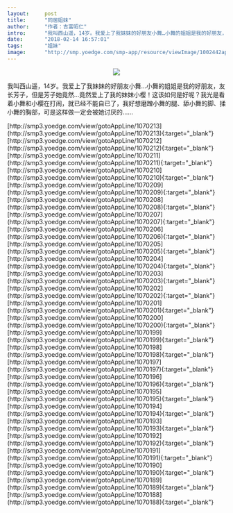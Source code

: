 ```yaml
---
layout:     post
title:      "同居姐妹"
author:     "作者：吉富昭仁"
intro:      "我叫西山遥，14岁。我爱上了我妹妹的好朋友小舞…小舞的姐姐是我的好朋友，友长芳子，但是芳子她竟然…竟然爱上了我的妹妹小樱！这该如何是好呢？我光是看着小舞和小樱在打闹，就已经不能自已了，我好想磨蹭小舞的腿、舔小舞的脚、揉小舞的胸部，可是这样做一定会被她讨厌的……"
date:       "2018-02-14 16:57:01"
tags:       "姐妹"
image:      "http://smp.yoedge.com/smp-app/resource/viewImage/1002442appline.png"
---
```

<div style="text-align: center">
<p><img src="http://smp.yoedge.com/smp-app/resource/viewImage/1002442appline.png"/></p>
</div>
<p class="post-meta">
<span>我叫西山遥，14岁。我爱上了我妹妹的好朋友小舞…小舞的姐姐是我的好朋友，友长芳子，但是芳子她竟然…竟然爱上了我的妹妹小樱！这该如何是好呢？我光是看着小舞和小樱在打闹，就已经不能自已了，我好想磨蹭小舞的腿、舔小舞的脚、揉小舞的胸部，可是这样做一定会被她讨厌的……</span>
</p>
[http://smp3.yoedge.com/view/gotoAppLine/1070213](http://smp3.yoedge.com/view/gotoAppLine/1070213){:target="_blank"}
[http://smp3.yoedge.com/view/gotoAppLine/1070212](http://smp3.yoedge.com/view/gotoAppLine/1070212){:target="_blank"}
[http://smp3.yoedge.com/view/gotoAppLine/1070211](http://smp3.yoedge.com/view/gotoAppLine/1070211){:target="_blank"}
[http://smp3.yoedge.com/view/gotoAppLine/1070210](http://smp3.yoedge.com/view/gotoAppLine/1070210){:target="_blank"}
[http://smp3.yoedge.com/view/gotoAppLine/1070209](http://smp3.yoedge.com/view/gotoAppLine/1070209){:target="_blank"}
[http://smp3.yoedge.com/view/gotoAppLine/1070208](http://smp3.yoedge.com/view/gotoAppLine/1070208){:target="_blank"}
[http://smp3.yoedge.com/view/gotoAppLine/1070207](http://smp3.yoedge.com/view/gotoAppLine/1070207){:target="_blank"}
[http://smp3.yoedge.com/view/gotoAppLine/1070206](http://smp3.yoedge.com/view/gotoAppLine/1070206){:target="_blank"}
[http://smp3.yoedge.com/view/gotoAppLine/1070205](http://smp3.yoedge.com/view/gotoAppLine/1070205){:target="_blank"}
[http://smp3.yoedge.com/view/gotoAppLine/1070204](http://smp3.yoedge.com/view/gotoAppLine/1070204){:target="_blank"}
[http://smp3.yoedge.com/view/gotoAppLine/1070203](http://smp3.yoedge.com/view/gotoAppLine/1070203){:target="_blank"}
[http://smp3.yoedge.com/view/gotoAppLine/1070202](http://smp3.yoedge.com/view/gotoAppLine/1070202){:target="_blank"}
[http://smp3.yoedge.com/view/gotoAppLine/1070201](http://smp3.yoedge.com/view/gotoAppLine/1070201){:target="_blank"}
[http://smp3.yoedge.com/view/gotoAppLine/1070200](http://smp3.yoedge.com/view/gotoAppLine/1070200){:target="_blank"}
[http://smp3.yoedge.com/view/gotoAppLine/1070199](http://smp3.yoedge.com/view/gotoAppLine/1070199){:target="_blank"}
[http://smp3.yoedge.com/view/gotoAppLine/1070198](http://smp3.yoedge.com/view/gotoAppLine/1070198){:target="_blank"}
[http://smp3.yoedge.com/view/gotoAppLine/1070197](http://smp3.yoedge.com/view/gotoAppLine/1070197){:target="_blank"}
[http://smp3.yoedge.com/view/gotoAppLine/1070196](http://smp3.yoedge.com/view/gotoAppLine/1070196){:target="_blank"}
[http://smp3.yoedge.com/view/gotoAppLine/1070195](http://smp3.yoedge.com/view/gotoAppLine/1070195){:target="_blank"}
[http://smp3.yoedge.com/view/gotoAppLine/1070194](http://smp3.yoedge.com/view/gotoAppLine/1070194){:target="_blank"}
[http://smp3.yoedge.com/view/gotoAppLine/1070193](http://smp3.yoedge.com/view/gotoAppLine/1070193){:target="_blank"}
[http://smp3.yoedge.com/view/gotoAppLine/1070192](http://smp3.yoedge.com/view/gotoAppLine/1070192){:target="_blank"}
[http://smp3.yoedge.com/view/gotoAppLine/1070191](http://smp3.yoedge.com/view/gotoAppLine/1070191){:target="_blank"}
[http://smp3.yoedge.com/view/gotoAppLine/1070190](http://smp3.yoedge.com/view/gotoAppLine/1070190){:target="_blank"}
[http://smp3.yoedge.com/view/gotoAppLine/1070189](http://smp3.yoedge.com/view/gotoAppLine/1070189){:target="_blank"}
[http://smp3.yoedge.com/view/gotoAppLine/1070188](http://smp3.yoedge.com/view/gotoAppLine/1070188){:target="_blank"}


